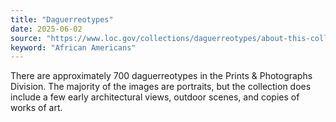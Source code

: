 ```yaml
---
title: "Daguerreotypes"
date: 2025-06-02
source: "https://www.loc.gov/collections/daguerreotypes/about-this-collection/"
keyword: "African Americans"
---
```


There are approximately 700 daguerreotypes in the Prints &amp; Photographs Division. The majority of the images are portraits, but the collection does include a few early architectural views, outdoor scenes, and copies of works of art.

